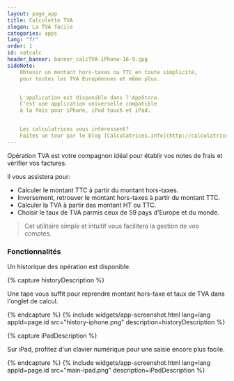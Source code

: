```yaml
---
layout: page_app
title: Calculette TVA
slogan: La TVA facile
categories: apps
lang: "fr"
order: 1
id: vatcalc
header_banner: banner_calcTVA-iPhone-16-9.jpg
sideNote:
    Obtenir un montant hors-taxes ou TTC en toute simplicité, 
    pour toutes les TVA Européennes et même plus.


    L'application est disponible dans l'AppStore.
    C'est une application universelle compatible 
    à la fois pour iPhone, iPod touch et iPad.


    Les calculatrices vous intéressent? 
    Faites un tour par le blog [Calculatrices.info](http://calculatrice.info/) !
---
```


Opération TVA est votre compagnon idéal pour établir vos notes de frais 
et vérifier vos factures.

Il vous assistera pour:

- Calculer le montant TTC à partir du montant hors-taxes.
- Inversement, retrouver le montant hors-taxes à partir du montant TTC.
- Calculer la TVA à partir des montant HT ou TTC.
- Choisir le taux de TVA parmis ceux de 59 pays d'Europe et du monde.

> Cet utilitaire simple et intuitif vous facilitera la gestion de vos comptes.

### Fonctionnalités

Un historique des opération est disponible.

{% capture historyDescription %}

Une tape vous suffit pour reprendre montant hors-taxe et taux de TVA dans 
l'onglet de calcul.

{% endcapture %}
{% include widgets/app-screenshot.html 
        lang=lang 
        appId=page.id 
        src="history-iphone.png"
        description=historyDescription %}


{% capture iPadDescription %}

Sur iPad, profitez d'un clavier numérique pour une saisie encore plus facile.

{% endcapture %}
{% include widgets/app-screenshot.html 
        lang=lang 
        appId=page.id 
        src="main-ipad.png"
        description=iPadDescription %}
